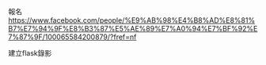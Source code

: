 報名 https://www.facebook.com/people/%E9%AB%98%E4%B8%AD%E8%81%B7%E7%94%9F%E8%B3%87%E5%AE%89%E7%A0%94%E7%BF%92%E7%87%9F/100065584200879/?fref=nf

建立flask錄影
